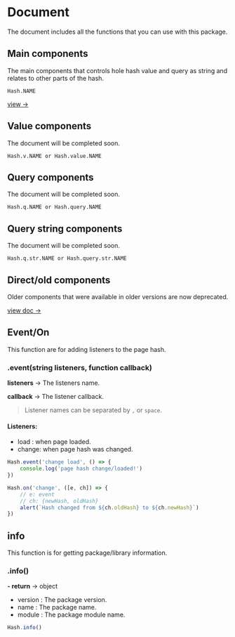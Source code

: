 # Document
The document includes all the functions that you can use with this package.

## Main components
The main components that controls hole hash value and query as string and relates to other parts of the hash.
```
Hash.NAME
```
[view ->](doc/MAIN.md)


## Value components
The document will be completed soon.
```
Hash.v.NAME or Hash.value.NAME
```

## Query components
The document will be completed soon.
```
Hash.q.NAME or Hash.query.NAME
```

## Query string components
The document will be completed soon.
```
Hash.q.str.NAME or Hash.query.str.NAME
```

## Direct/old components
Older components that were available in older versions are now deprecated.

[view doc ->](doc/DIRECT.md)


## Event/On
This function are for adding listeners to the page hash.
### .event(string listeners, function callback)
**listeners** -> The listeners name.

**callback** -> The listener callback.

> Listener names can be separated by `,` or `space`.
#### Listeners:
- load : when page loaded.
- change: when page hash was changed.
```javascript
Hash.event('change load', () => {
    console.log('page hash change/loaded!')
})

Hash.on('change', ([e, ch]) => {
    // e: event
    // ch: {newHash, oldHash}
    alert(`Hash changed from ${ch.oldHash} to ${ch.newHash}`)
})
```

## info
This function is for getting package/library information.

### .info()
**- return** -> object
- version : The package version.
- name : The package name.
- module : The package module name.
```javascript
Hash.info()
```
